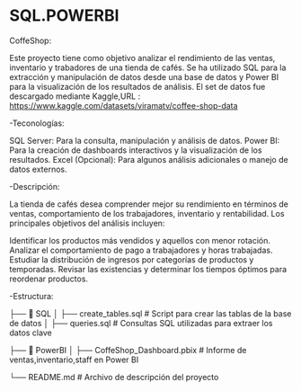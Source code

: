 # SQL.POWERBI

CoffeShop:

Este proyecto tiene como objetivo analizar el rendimiento de las ventas, inventario y trabadores de una tienda de cafés. Se ha utilizado SQL para la extracción y manipulación de datos desde una base de datos y Power BI para la visualización de los resultados de análisis.
El set de datos fue descargado mediante Kaggle,URL : https://www.kaggle.com/datasets/viramatv/coffee-shop-data

-Teconologías:

SQL Server: Para la consulta, manipulación y análisis de datos.
Power BI: Para la creación de dashboards interactivos y la visualización de los resultados.
Excel (Opcional): Para algunos análisis adicionales o manejo de datos externos.



-Descripción:

La tienda de cafés desea comprender mejor su rendimiento en términos de ventas, comportamiento de los trabajadores, inventario y rentabilidad. Los principales objetivos del análisis incluyen:

Identificar los productos más vendidos y aquellos con menor rotación.
Analizar el comportamiento de pago a trabajadores y horas trabajadas.
Estudiar la distribución de ingresos por categorías de productos y temporadas.
Revisar las existencias y determinar los tiempos óptimos para reordenar productos.


-Estructura:

├── 📁 SQL
│   ├── create_tables.sql      # Script para crear las tablas de la base de datos
│   ├── queries.sql            # Consultas SQL utilizadas para extraer los datos clave



├── 📁 PowerBI
│   ├── CoffeShop_Dashboard.pbix   # Informe de ventas,inventario,staff en Power BI




└── README.md                  # Archivo de descripción del proyecto





